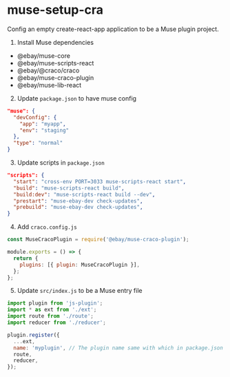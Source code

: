 # muse-setup-cra

Config an empty create-react-app application to be a Muse plugin project.

1. Install Muse dependencies
  - @ebay/muse-core
  - @ebay/muse-scripts-react
  - @ebay/@craco/craco
  - @ebay/muse-craco-plugin
  - @ebay/muse-lib-react

2. Update `package.json` to have muse config

```json
"muse": {
  "devConfig": {
    "app": "myapp",
    "env": "staging"
  },
  "type": "normal"
}
```

3. Update scripts in `package.json`

```json
"scripts": {
  "start": "cross-env PORT=3033 muse-scripts-react start",
  "build": "muse-scripts-react build",
  "build:dev": "muse-scripts-react build --dev",
  "prestart": "muse-ebay-dev check-updates",
  "prebuild": "muse-ebay-dev check-updates",
}
```

4. Add `craco.config.js`
```js
const MuseCracoPlugin = require('@ebay/muse-craco-plugin');

module.exports = () => {
  return {
    plugins: [{ plugin: MuseCracoPlugin }],
  };
};
```

5. Update `src/index.js` to be a Muse entry file
```js
import plugin from 'js-plugin';
import * as ext from './ext';
import route from './route';
import reducer from './reducer';

plugin.register({
  ...ext,
  name: 'myplugin', // The plugin name same with which in package.json
  route,
  reducer,
});
```
